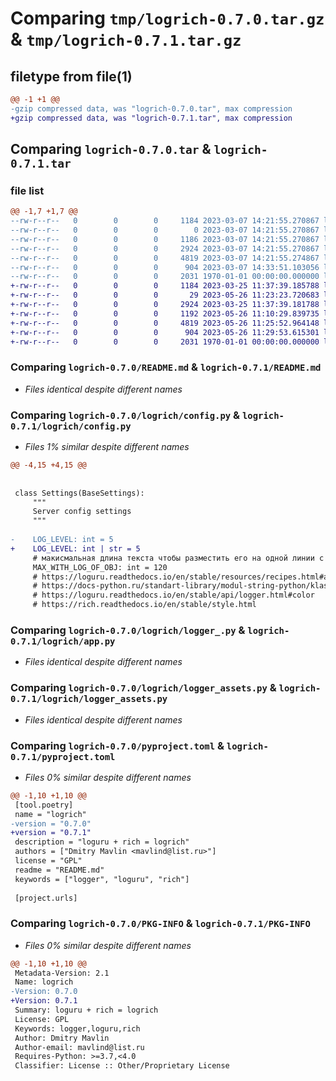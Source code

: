 # Comparing `tmp/logrich-0.7.0.tar.gz` & `tmp/logrich-0.7.1.tar.gz`

## filetype from file(1)

```diff
@@ -1 +1 @@
-gzip compressed data, was "logrich-0.7.0.tar", max compression
+gzip compressed data, was "logrich-0.7.1.tar", max compression
```

## Comparing `logrich-0.7.0.tar` & `logrich-0.7.1.tar`

### file list

```diff
@@ -1,7 +1,7 @@
--rw-r--r--   0        0        0     1184 2023-03-07 14:21:55.270867 logrich-0.7.0/README.md
--rw-r--r--   0        0        0        0 2023-03-07 14:21:55.270867 logrich-0.7.0/logrich/__init__.py
--rw-r--r--   0        0        0     1186 2023-03-07 14:21:55.270867 logrich-0.7.0/logrich/config.py
--rw-r--r--   0        0        0     2924 2023-03-07 14:21:55.270867 logrich-0.7.0/logrich/logger_.py
--rw-r--r--   0        0        0     4819 2023-03-07 14:21:55.274867 logrich-0.7.0/logrich/logger_assets.py
--rw-r--r--   0        0        0      904 2023-03-07 14:33:51.103056 logrich-0.7.0/pyproject.toml
--rw-r--r--   0        0        0     2031 1970-01-01 00:00:00.000000 logrich-0.7.0/PKG-INFO
+-rw-r--r--   0        0        0     1184 2023-03-25 11:37:39.185788 logrich-0.7.1/README.md
+-rw-r--r--   0        0        0       29 2023-05-26 11:23:23.720683 logrich-0.7.1/logrich/__init__.py
+-rw-r--r--   0        0        0     2924 2023-03-25 11:37:39.181788 logrich-0.7.1/logrich/app.py
+-rw-r--r--   0        0        0     1192 2023-05-26 11:10:29.839735 logrich-0.7.1/logrich/config.py
+-rw-r--r--   0        0        0     4819 2023-05-26 11:25:52.964148 logrich-0.7.1/logrich/logger_assets.py
+-rw-r--r--   0        0        0      904 2023-05-26 11:29:53.615301 logrich-0.7.1/pyproject.toml
+-rw-r--r--   0        0        0     2031 1970-01-01 00:00:00.000000 logrich-0.7.1/PKG-INFO
```

### Comparing `logrich-0.7.0/README.md` & `logrich-0.7.1/README.md`

 * *Files identical despite different names*

### Comparing `logrich-0.7.0/logrich/config.py` & `logrich-0.7.1/logrich/config.py`

 * *Files 1% similar despite different names*

```diff
@@ -4,15 +4,15 @@
 
 
 class Settings(BaseSettings):
     """
     Server config settings
     """
 
-    LOG_LEVEL: int = 5
+    LOG_LEVEL: int | str = 5
     # макисмальная длина текста чтобы разместить его на одной линии с уровнем лога
     MAX_WITH_LOG_OF_OBJ: int = 120
     # https://loguru.readthedocs.io/en/stable/resources/recipes.html#adapting-colors-and-format-of-logged-messages-dynamically
     # https://docs-python.ru/standart-library/modul-string-python/klass-template-modulja-string/
     # https://loguru.readthedocs.io/en/stable/api/logger.html#color
     # https://rich.readthedocs.io/en/stable/style.html
```

### Comparing `logrich-0.7.0/logrich/logger_.py` & `logrich-0.7.1/logrich/app.py`

 * *Files identical despite different names*

### Comparing `logrich-0.7.0/logrich/logger_assets.py` & `logrich-0.7.1/logrich/logger_assets.py`

 * *Files identical despite different names*

### Comparing `logrich-0.7.0/pyproject.toml` & `logrich-0.7.1/pyproject.toml`

 * *Files 0% similar despite different names*

```diff
@@ -1,10 +1,10 @@
 [tool.poetry]
 name = "logrich"
-version = "0.7.0"
+version = "0.7.1"
 description = "loguru + rich = logrich"
 authors = ["Dmitry Mavlin <mavlind@list.ru>"]
 license = "GPL"
 readme = "README.md"
 keywords = ["logger", "loguru", "rich"]
 
 [project.urls]
```

### Comparing `logrich-0.7.0/PKG-INFO` & `logrich-0.7.1/PKG-INFO`

 * *Files 0% similar despite different names*

```diff
@@ -1,10 +1,10 @@
 Metadata-Version: 2.1
 Name: logrich
-Version: 0.7.0
+Version: 0.7.1
 Summary: loguru + rich = logrich
 License: GPL
 Keywords: logger,loguru,rich
 Author: Dmitry Mavlin
 Author-email: mavlind@list.ru
 Requires-Python: >=3.7,<4.0
 Classifier: License :: Other/Proprietary License
```

